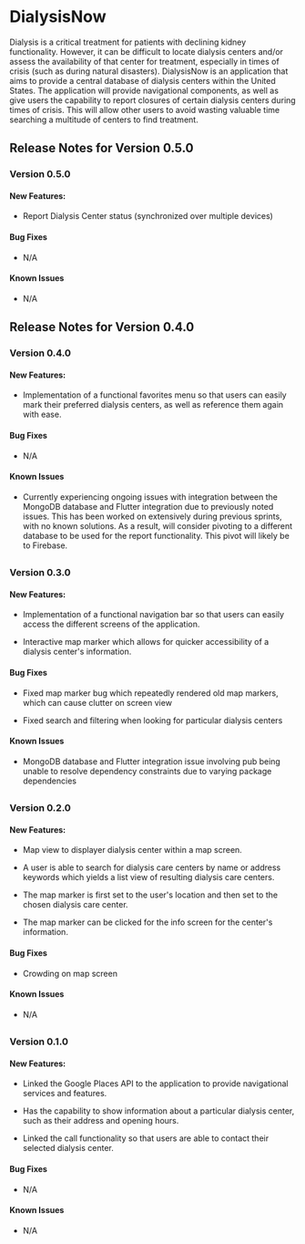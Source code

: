 # DialysisNow

Dialysis is a critical treatment for patients with declining kidney functionality. However, it can be difficult
to locate dialysis centers and/or assess the availability of that center for treatment, especially in times of crisis 
(such as during natural disasters). 
DialysisNow is an application that aims to provide a central database of
dialysis centers within the United States.
The application will provide navigational components, as well as give
users the capability to report closures of certain dialysis centers
during times of crisis. This will allow other users to avoid wasting
valuable time searching a multitude of centers to find treatment.

## Release Notes for Version 0.5.0

### Version 0.5.0
#### New Features:
* Report Dialysis Center status (synchronized over multiple devices)

#### Bug Fixes
* N/A

#### Known Issues
* N/A

##

## Release Notes for Version 0.4.0

### Version 0.4.0
#### New Features:
* Implementation of a functional favorites menu so that users can easily mark their preferred dialysis centers, as well as reference them again with ease.

#### Bug Fixes
* N/A

#### Known Issues
* Currently experiencing ongoing issues with integration between the MongoDB database and Flutter integration due to previously noted issues. This has been worked on extensively during previous sprints, with no known solutions. As a result, will consider pivoting to a different database to be used for the report functionality. This pivot will likely be to Firebase. 

##

### Version 0.3.0
#### New Features:
* Implementation of a functional navigation bar so that users can easily access the different screens of the application.

* Interactive map marker which allows for quicker accessibility of a dialysis center's information.

#### Bug Fixes
* Fixed map marker bug which repeatedly rendered old map markers, which can cause clutter on screen view

* Fixed search and filtering when looking for particular dialysis centers

#### Known Issues
* MongoDB database and Flutter integration issue involving pub being unable to resolve dependency constraints due to varying package dependencies

##

### Version 0.2.0
#### New Features:
* Map view to displayer dialysis center within a map screen.

* A user is able to search for dialysis care centers by name or address keywords which yields a list view of resulting dialysis care centers.

* The map marker is first set to the user's location and then set to the chosen dialysis care center.

* The map marker can be clicked for the info screen for the center's information.


#### Bug Fixes
* Crowding on map screen

#### Known Issues
* N/A

##

### Version 0.1.0
#### New Features:

* Linked the Google Places API to the application to provide
  navigational services and features.

* Has the capability to show information about a particular
  dialysis center, such as their address and opening hours.

* Linked the call functionality so that users are able to contact
  their selected dialysis center.

#### Bug Fixes
* N/A

#### Known Issues
* N/A
